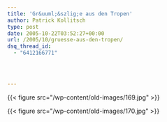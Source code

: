 ```yaml
---
title: 'Gr&uuml;&szlig;e aus den Tropen'
author: Patrick Kollitsch
type: post
date: 2005-10-22T03:52:27+00:00
url: /2005/10/gruesse-aus-den-tropen/
dsq_thread_id:
  - "6412166771"




---
```

{{< figure src="/wp-content/old-images/169.jpg" >}}
  
{{< figure src="/wp-content/old-images/170.jpg" >}}